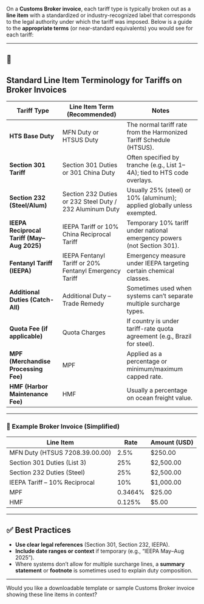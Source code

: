 On a **Customs Broker invoice**, each tariff type is typically broken out as a **line item** with a standardized or industry-recognized label that corresponds to the legal authority under which the tariff was imposed. Below is a guide to the **appropriate terms** (or near-standard equivalents) you would see for each tariff:

---

## **🧾**

## **Standard Line Item Terminology for Tariffs on Broker Invoices**

| **Tariff Type**                            | **Line Item Term (Recommended)**                         | **Notes**                                                                 |
| ------------------------------------------ | -------------------------------------------------------- | ------------------------------------------------------------------------- |
| **HTS Base Duty**                          | MFN Duty or HTSUS Duty                                   | The normal tariff rate from the Harmonized Tariff Schedule (HTSUS).       |
| **Section 301 Tariff**                     | Section 301 Duties or 301 China Duty                     | Often specified by tranche (e.g., List 1–4A); tied to HTS code overlays.  |
| **Section 232 (Steel/Alum)**               | Section 232 Duties or 232 Steel Duty / 232 Aluminum Duty | Usually 25% (steel) or 10% (aluminum); applied globally unless exempted.  |
| **IEEPA Reciprocal Tariff (May–Aug 2025)** | IEEPA Tariff or 10% China Reciprocal Tariff              | Temporary 10% tariff under national emergency powers (not Section 301).   |
| **Fentanyl Tariff (IEEPA)**                | IEEPA Fentanyl Tariff or 20% Fentanyl Emergency Tariff   | Emergency measure under IEEPA targeting certain chemical classes.         |
| **Additional Duties (Catch-All)**          | Additional Duty – Trade Remedy                           | Sometimes used when systems can’t separate multiple surcharge types.      |
| **Quota Fee (if applicable)**              | Quota Charges                                            | If country is under tariff-rate quota agreement (e.g., Brazil for steel). |
| **MPF (Merchandise Processing Fee)**       | MPF                                                      | Applied as a percentage or minimum/maximum capped rate.                   |
| **HMF (Harbor Maintenance Fee)**           | HMF                                                      | Usually a percentage on ocean freight value.                              |

---

### **📌 Example Broker Invoice (Simplified)**

| **Line Item**                  | **Rate** | **Amount (USD)** |
| ------------------------------ | -------- | ---------------- |
| MFN Duty (HTSUS 7208.39.00.00) | 2.5%     | $250.00          |
| Section 301 Duties (List 3)    | 25%      | $2,500.00        |
| Section 232 Duties (Steel)     | 25%      | $2,500.00        |
| IEEPA Tariff – 10% Reciprocal  | 10%      | $1,000.00        |
| MPF                            | 0.3464%  | $25.00           |
| HMF                            | 0.125%   | $5.00            |

---

## **✅ Best Practices**

- **Use clear legal references** (Section 301, Section 232, IEEPA).
- **Include date ranges or context** if temporary (e.g., “IEEPA May–Aug 2025”).
- Where systems don’t allow for multiple surcharge lines, a **summary statement** or **footnote** is sometimes used to explain duty composition.

---

Would you like a downloadable template or sample Customs Broker invoice showing these line items in context?
